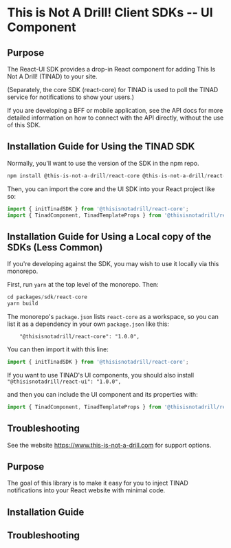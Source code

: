 # This is Not A Drill! Client SDKs -- UI Component

## Purpose

The React-UI SDK provides a drop-in React component for adding This Is
Not A Drill! (TINAD) to your site.

(Separately, the core SDK (react-core) for TINAD is used to poll the
TINAD service for notifications to show your users.)

If you are developing a BFF or mobile application, see the API docs
for more detailed information on how to connect with the API directly,
without the use of this SDK.

## Installation Guide for Using the TINAD SDK

Normally, you'll want to use the version of the SDK in the npm repo. 

``` javascript
npm install @this-is-not-a-drill/react-core @this-is-not-a-drill/react-ui
```

Then, you can import the core and the UI SDK into your React project like so:

``` javascript
import { initTinadSDK } from '@thisisnotadrill/react-core';
import { TinadComponent, TinadTemplateProps } from '@thisisnotadrill/react-ui';
```


## Installation Guide for Using a Local copy of the SDKs (Less Common)

If you're developing against the SDK, you may wish to use it locally via this monorepo.

First, run `yarn` at the top level of the monorepo. Then:

``` javascript
cd packages/sdk/react-core
yarn build
```

The monorepo's `package.json` lists `react-core` as a workspace, so
you can list it as a dependency in your own `package.json` like this:

`    "@thisisnotadrill/react-core": "1.0.0",`

You can then import it with this line:

``` javascript
import { initTinadSDK } from '@thisisnotadrill/react-core';
```

If you want to use TINAD's UI components, you should also install 
`    "@thisisnotadrill/react-ui": "1.0.0",`

and then you can include the UI component and its properties with:

``` javascript
import { TinadComponent, TinadTemplateProps } from '@thisisnotadrill/react-ui';
```

## Troubleshooting

See the website https://www.this-is-not-a-drill.com for support options.

## Purpose

The goal of this library is to make it easy for you to inject TINAD notifications into your React website with minimal code.

## Installation Guide

## Troubleshooting
